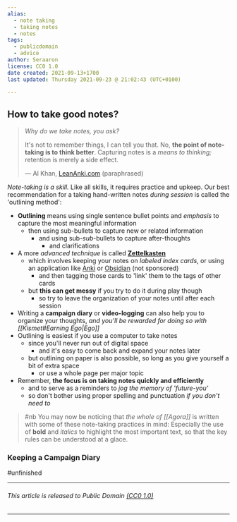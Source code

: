 ```yaml
---
alias:
  - note taking
  - taking notes
  - notes
tags:
  - publicdomain
  - advice
author: Seraaron
license: CC0 1.0
date created: 2021-09-13+1700
last updated: Thursday 2021-09-23 @ 21:02:43 (UTC+0100)

---
```


## How to take good notes?

> _Why do we take notes, you ask?_
>
> It's not to remember things, I can tell you that.
> No, **the point of note-taking is to think better**. Capturing notes is a _means to thinking;_ retention is merely a side effect.
>
> — Al Khan, [LeanAnki.com](https://leananki.com/start-here/) (paraphrased)

_Note-taking is a skill._ Like all skills, it requires practice and upkeep. Our best recommendation for a taking hand-written notes _during session_ is called the 'outlining method':

-   **Outlining** means using single sentence bullet points and _emphasis_ to capture the most meaningful information
    -   then using sub-bullets to capture new or related information
        -   and using sub-_sub_-bullets to capture after-thoughts
            -   and clarifications
-   A more _advanced technique_ is called **[Zettelkasten](https://en.wikipedia.org/wiki/Zettelkasten)**
    -   which involves keeping your notes on _labeled index cards_, or using an application like [Anki](https://apps.ankiweb.net/) or [Obsidian](https://obsidian.md/) (not sponsored)
        -   and then tagging those cards to 'link' them to the tags of other cards
    -   but **this can get messy** if you try to do it during play though
        -   so try to leave the organization of your notes until after each session
-   Writing a **campaign diary** or **video-logging** can also help you to organize your thoughts, _and you'll be rewarded for doing so with [[Kismet#Earning Ego|Ego]]_
-   Outlining is easiest if you use a computer to take notes
    -   since you'll never run out of digital space
        -   and it's easy to come back and expand your notes later
    -   but outlining on paper is also possible, so long as you give yourself a bit of extra space
        -   or use a whole page per major topic
-   Remember, **the focus is on taking notes quickly and efficiently**
    -  and to serve as a reminders to *jog the memory of 'future-you'*
    -   so don't bother using proper spelling and punctuation *if you don't need to*

> #nb
> You may now be noticing that _the whole of [[Agora]]_ is written with some of these note-taking practices in mind: Especially the use of **bold** and _italics_ to highlight the most important text, so that the key rules can be understood at a glace.

### Keeping a Campaign Diary

#unfinished


---

###### This article is released to Public Domain [(CC0 1.0)](https://creativecommons.org/publicdomain/zero/1.0/)

---